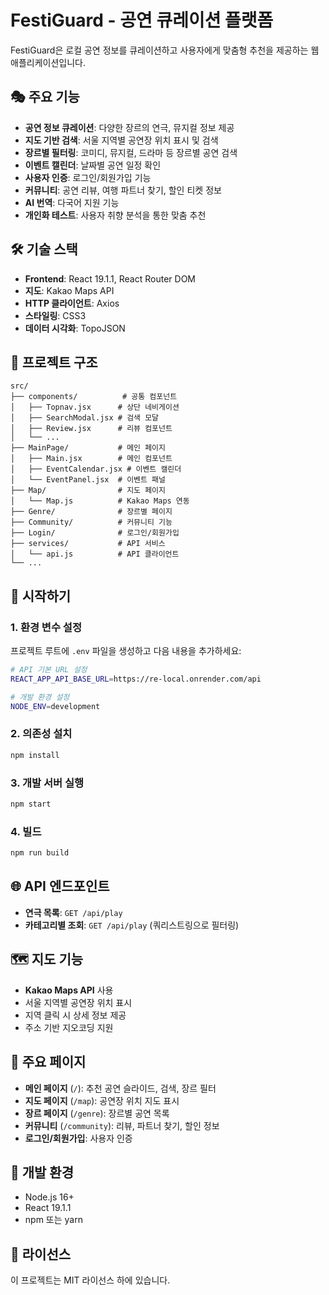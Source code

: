 # FestiGuard - 공연 큐레이션 플랫폼

FestiGuard은 로컬 공연 정보를 큐레이션하고 사용자에게 맞춤형 추천을 제공하는 웹 애플리케이션입니다.

## 🎭 주요 기능

- **공연 정보 큐레이션**: 다양한 장르의 연극, 뮤지컬 정보 제공
- **지도 기반 검색**: 서울 지역별 공연장 위치 표시 및 검색
- **장르별 필터링**: 코미디, 뮤지컬, 드라마 등 장르별 공연 검색
- **이벤트 캘린더**: 날짜별 공연 일정 확인
- **사용자 인증**: 로그인/회원가입 기능
- **커뮤니티**: 공연 리뷰, 여행 파트너 찾기, 할인 티켓 정보
- **AI 번역**: 다국어 지원 기능
- **개인화 테스트**: 사용자 취향 분석을 통한 맞춤 추천

## 🛠 기술 스택

- **Frontend**: React 19.1.1, React Router DOM
- **지도**: Kakao Maps API
- **HTTP 클라이언트**: Axios
- **스타일링**: CSS3
- **데이터 시각화**: TopoJSON

## 📁 프로젝트 구조

```
src/
├── components/          # 공통 컴포넌트
│   ├── Topnav.jsx      # 상단 네비게이션
│   ├── SearchModal.jsx # 검색 모달
│   ├── Review.jsx      # 리뷰 컴포넌트
│   └── ...
├── MainPage/           # 메인 페이지
│   ├── Main.jsx        # 메인 컴포넌트
│   ├── EventCalendar.jsx # 이벤트 캘린더
│   └── EventPanel.jsx  # 이벤트 패널
├── Map/                # 지도 페이지
│   └── Map.js          # Kakao Maps 연동
├── Genre/              # 장르별 페이지
├── Community/          # 커뮤니티 기능
├── Login/              # 로그인/회원가입
├── services/           # API 서비스
│   └── api.js          # API 클라이언트
└── ...
```

## 🚀 시작하기

### 1. 환경 변수 설정
프로젝트 루트에 `.env` 파일을 생성하고 다음 내용을 추가하세요:

```bash
# API 기본 URL 설정
REACT_APP_API_BASE_URL=https://re-local.onrender.com/api

# 개발 환경 설정
NODE_ENV=development
```

### 2. 의존성 설치
```bash
npm install
```

### 3. 개발 서버 실행
```bash
npm start
```

### 4. 빌드
```bash
npm run build
```

## 🌐 API 엔드포인트

- **연극 목록**: `GET /api/play`
- **카테고리별 조회**: `GET /api/play` (쿼리스트링으로 필터링)

## 🗺 지도 기능

- **Kakao Maps API** 사용
- 서울 지역별 공연장 위치 표시
- 지역 클릭 시 상세 정보 제공
- 주소 기반 지오코딩 지원

## 🎨 주요 페이지

- **메인 페이지** (`/`): 추천 공연 슬라이드, 검색, 장르 필터
- **지도 페이지** (`/map`): 공연장 위치 지도 표시
- **장르 페이지** (`/genre`): 장르별 공연 목록
- **커뮤니티** (`/community`): 리뷰, 파트너 찾기, 할인 정보
- **로그인/회원가입**: 사용자 인증

## 🔧 개발 환경

- Node.js 16+
- React 19.1.1
- npm 또는 yarn

## 📝 라이선스

이 프로젝트는 MIT 라이선스 하에 있습니다.